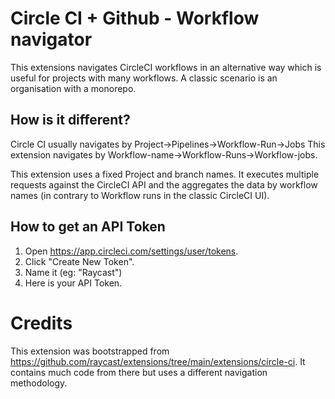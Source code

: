 # Circle CI + Github - Workflow navigator

This extensions navigates CircleCI workflows in an alternative way which is useful for projects with many workflows. 
A classic scenario is an organisation with a monorepo.

## How is it different?
Circle CI usually navigates by Project->Pipelines->Workflow-Run->Jobs
This extension navigates by Workflow-name->Workflow-Runs->Workflow-jobs.

This extension uses a fixed Project and branch names. It executes multiple requests against the CircleCI API and the aggregates
the data by workflow names (in contrary to Workflow runs in the classic CircleCI UI). 

## How to get an API Token

1. Open https://app.circleci.com/settings/user/tokens.
2. Click "Create New Token".
3. Name it (eg: "Raycast")
4. Here is your API Token.

# Credits 
This extension was bootstrapped from https://github.com/raycast/extensions/tree/main/extensions/circle-ci.
It contains much code from there but uses a different navigation methodology.